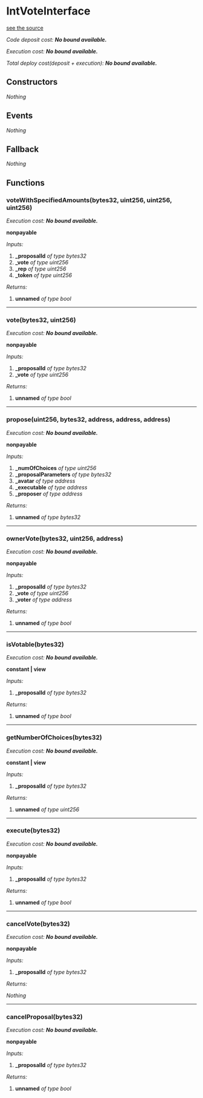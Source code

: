 # IntVoteInterface
[see the source](https://github.com/daostack/arc/tree/master/contracts/VotingMachines/IntVoteInterface.sol)

*Code deposit cost: **No bound available.***

*Execution cost: **No bound available.***

*Total deploy cost(deposit + execution): **No bound available.***

> 
## Constructors
*Nothing*
## Events
*Nothing*
## Fallback
*Nothing*
## Functions
### voteWithSpecifiedAmounts(bytes32, uint256, uint256, uint256)

*Execution cost: **No bound available.***

**nonpayable**

*Inputs:*

1. **_proposalId** *of type bytes32*
2. **_vote** *of type uint256*
3. **_rep** *of type uint256*
4. **_token** *of type uint256*

*Returns:*

1. **unnamed** *of type bool*

---
### vote(bytes32, uint256)

*Execution cost: **No bound available.***

**nonpayable**

*Inputs:*

1. **_proposalId** *of type bytes32*
2. **_vote** *of type uint256*

*Returns:*

1. **unnamed** *of type bool*

---
### propose(uint256, bytes32, address, address, address)

*Execution cost: **No bound available.***

**nonpayable**

*Inputs:*

1. **_numOfChoices** *of type uint256*
2. **_proposalParameters** *of type bytes32*
3. **_avatar** *of type address*
4. **_executable** *of type address*
5. **_proposer** *of type address*

*Returns:*

1. **unnamed** *of type bytes32*

---
### ownerVote(bytes32, uint256, address)

*Execution cost: **No bound available.***

**nonpayable**

*Inputs:*

1. **_proposalId** *of type bytes32*
2. **_vote** *of type uint256*
3. **_voter** *of type address*

*Returns:*

1. **unnamed** *of type bool*

---
### isVotable(bytes32)

*Execution cost: **No bound available.***

**constant | view**

*Inputs:*

1. **_proposalId** *of type bytes32*

*Returns:*

1. **unnamed** *of type bool*

---
### getNumberOfChoices(bytes32)

*Execution cost: **No bound available.***

**constant | view**

*Inputs:*

1. **_proposalId** *of type bytes32*

*Returns:*

1. **unnamed** *of type uint256*

---
### execute(bytes32)

*Execution cost: **No bound available.***

**nonpayable**

*Inputs:*

1. **_proposalId** *of type bytes32*

*Returns:*

1. **unnamed** *of type bool*

---
### cancelVote(bytes32)

*Execution cost: **No bound available.***

**nonpayable**

*Inputs:*

1. **_proposalId** *of type bytes32*

*Returns:*

*Nothing*

---
### cancelProposal(bytes32)

*Execution cost: **No bound available.***

**nonpayable**

*Inputs:*

1. **_proposalId** *of type bytes32*

*Returns:*

1. **unnamed** *of type bool*


